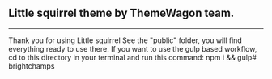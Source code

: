 ## Little squirrel theme by ThemeWagon team.
---
Thank you for using Little squirrel See the "public" folder, you will find everything ready to use there. If you want to use the gulp based workflow, cd to this directory in your terminal and run this command: npm i && gulp#   b r i g h t c h a m p s  
 